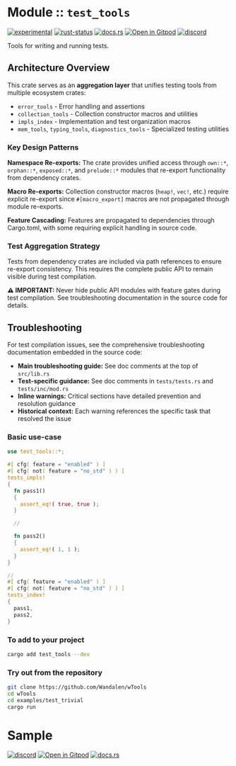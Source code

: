 <!-- {{# generate.module_header{} #}} -->

# Module :: `test_tools`
<!--{ generate.module_header.start() }-->
 [![experimental](https://raster.shields.io/static/v1?label=&message=experimental&color=orange)](https://github.com/emersion/stability-badges#experimental) [![rust-status](https://github.com/Wandalen/wTools/actions/workflows/module_test_tools_push.yml/badge.svg)](https://github.com/Wandalen/wTools/actions/workflows/module_test_tools_push.yml) [![docs.rs](https://img.shields.io/docsrs/test_tools?color=e3e8f0&logo=docs.rs)](https://docs.rs/test_tools) [![Open in Gitpod](https://raster.shields.io/static/v1?label=try&message=online&color=eee&logo=gitpod&logoColor=eee)](https://gitpod.io/#RUN_PATH=.,SAMPLE_FILE=module%2Fcore%2Ftest_tools%2Fexamples%2Ftest_tools_trivial.rs,RUN_POSTFIX=--example%20module%2Fcore%2Ftest_tools%2Fexamples%2Ftest_tools_trivial.rs/https://github.com/Wandalen/wTools) [![discord](https://img.shields.io/discord/872391416519737405?color=eee&logo=discord&logoColor=eee&label=ask)](https://discord.gg/m3YfbXpUUY)
<!--{ generate.module_header.end }-->

Tools for writing and running tests.

## Architecture Overview

This crate serves as an **aggregation layer** that unifies testing tools from multiple ecosystem crates:
- `error_tools` - Error handling and assertions
- `collection_tools` - Collection constructor macros and utilities  
- `impls_index` - Implementation and test organization macros
- `mem_tools`, `typing_tools`, `diagnostics_tools` - Specialized testing utilities

### Key Design Patterns

**Namespace Re-exports:** The crate provides unified access through `own::*`, `orphan::*`, `exposed::*`, and `prelude::*` modules that re-export functionality from dependency crates.

**Macro Re-exports:** Collection constructor macros (`heap!`, `vec!`, etc.) require explicit re-export since `#[macro_export]` macros are not propagated through module re-exports.

**Feature Cascading:** Features are propagated to dependencies through Cargo.toml, with some requiring explicit handling in source code.

### Test Aggregation Strategy

Tests from dependency crates are included via path references to ensure re-export consistency. This requires the complete public API to remain visible during test compilation.

**⚠️ IMPORTANT:** Never hide public API modules with feature gates during test compilation. See troubleshooting documentation in the source code for details.

## Troubleshooting

For test compilation issues, see the comprehensive troubleshooting documentation embedded in the source code:
- **Main troubleshooting guide:** See doc comments at the top of `src/lib.rs` 
- **Test-specific guidance:** See doc comments in `tests/tests.rs` and `tests/inc/mod.rs`
- **Inline warnings:** Critical sections have detailed prevention and resolution guidance
- **Historical context:** Each warning references the specific task that resolved the issue

### Basic use-case

<!-- {{# generate.module{} #}} -->

```rust
use test_tools::*;

#[ cfg( feature = "enabled" ) ]
#[ cfg( not( feature = "no_std" ) ) ]
tests_impls!
{
  fn pass1()
  {
    assert_eq!( true, true );
  }

  //

  fn pass2()
  {
    assert_eq!( 1, 1 );
  }
}

//
#[ cfg( feature = "enabled" ) ]
#[ cfg( not( feature = "no_std" ) ) ]
tests_index!
{
  pass1,
  pass2,
}
```

### To add to your project

```sh
cargo add test_tools --dev
```

### Try out from the repository

```sh
git clone https://github.com/Wandalen/wTools
cd wTools
cd examples/test_trivial
cargo run
```

# Sample

[![discord](https://img.shields.io/discord/872391416519737405?color=eee&logo=discord&logoColor=eee&label=ask)](https://discord.gg/m3YfbXpUUY)
[![Open in Gitpod](https://raster.shields.io/static/v1?label=try&message=online&color=eee&logo=gitpod&logoColor=eee)](https://gitpod.io/#RUN_PATH=sample%2Frust%2Ftest_tools_trivial,SAMPLE_FILE=.%2Fsrc%2Fmain.rs/https://github.com/Wandalen/wTools)
[![docs.rs](https://raster.shields.io/static/v1?label=docs&message=online&color=eee&logo=docsdotrs&logoColor=eee)](https://docs.rs/test_tools)
